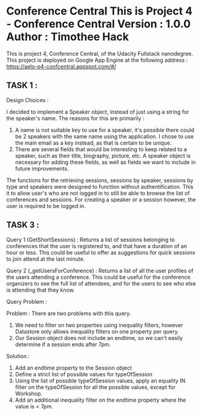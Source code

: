 Conference Central
This is Project 4 - Conference Central
Version : 1.0.0
Author : Timothee Hack
==================================================================

This is project 4,  Conference Central, of the Udacity Fullstack nanodegree.
This project is deployed on Google App Engine at the following address : 
https://aelo-p4-confcentral.appspot.com/#/


TASK 1 :
---------------------
Design Choices :

I decided to implement a Speaker object, instead of just using a string for the speaker's name. The reasons for this are primarily :
1) A name is not suitable key to use for a speaker, it's possible there could be 2 speakers with the same name using the application. I chose to use the main email as a key instead, as that is certain to be unique.
2) There are several fields that would be interesting to keep related to a speaker, such as their title, biography, picture, etc. A speaker object is necessary for adding these fields, as well as fields we want to include in future improvements.

The functions for the retrieving sessions, sessions by speaker, sessions by type and speakers were designed to function without authentification. This it to allow user's who are not logged in to still be able to browse the list of conferences and sessions.
For creating a speaker or a session however, the user is required to be logged in.



TASK 3 :
---------------------

Query 1 (GetShortSessions) :
Returns a list of sessions belonging to conferences that the user is registered to, and that have a duration of an hour or less. This could be useful to offer as suggestions for quick sessions to join attend at the last minute.

Query 2 (_getUsersForConference) :
Returns a list of all the user profiles of the users attending a conference. This could be useful for the conference organizers to see the full list of attendees, and for the users to see who else is attending that they know.

Query Problem :

Problem :
There are two problems with this query. 
1) We need to filter on two properties using inequality filters, however Datastore only allows inequality filters on one property per query.
2) Our Session object does not include an endtime, so we can't easily determine if a session ends after 7pm.

Solution :
1) Add an endtime property to the Session object
2) Define a strict list of possible values for typeOfSession
3) Using the list of possible typeOfSession values, apply an equality IN filter on the typeOfSession for all the possible values, except for Workshop.
4) Add an additional inequality filter on the endtime property where the value is < 7pm.
